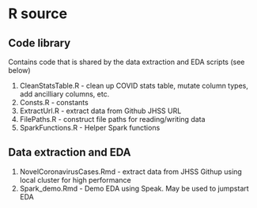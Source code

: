 # R source

## Code library

Contains code that is shared by the data extraction and EDA scripts (see below)

1. CleanStatsTable.R - clean up COVID stats table, mutate column types, add ancilliary columns, etc.
2. Consts.R - constants
3. ExtractUrl.R - extract data from Github JHSS URL
4. FilePaths.R - construct file paths for reading/writing data
5. SparkFunctions.R - Helper Spark functions

## Data extraction and EDA

1. NovelCoronavirusCases.Rmd - extract data from JHSS Githup using local cluster for high performance
2. Spark_demo.Rmd - Demo EDA using Speak. May be used to jumpstart EDA
